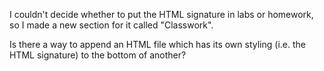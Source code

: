I couldn't decide whether to put the HTML signature in labs or homework, so I made a new section for it called "Classwork".

Is there a way to append an HTML file which has its own styling (i.e. the HTML signature) to the bottom of another?